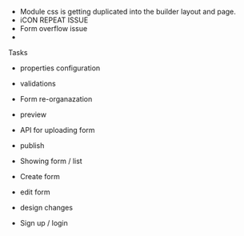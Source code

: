 - Module css is getting duplicated into the builder layout and page.
- iCON REPEAT ISSUE 
- Form overflow issue
- 

Tasks
- properties configuration
- validations
- Form re-organazation
- preview

- API for uploading form
- publish
- Showing form / list
- Create form
- edit form
- design changes
- Sign up / login

